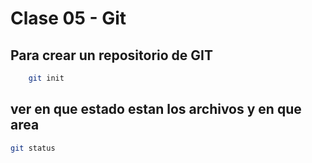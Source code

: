 #  Clase 05 - Git

## Para crear un repositorio de GIT

```sh
    git init
```

## ver en que estado estan los archivos y en que area

``` sh
git status
```


